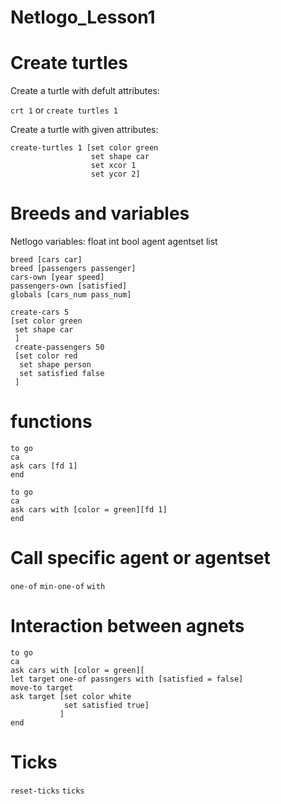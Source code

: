 # Netlogo_Lesson1

# Create turtles

Create a turtle with defult attributes:

```crt 1``` or 
```create turtles 1 ```

Create a turtle with given attributes:

```
create-turtles 1 [set color green
                  set shape car
                  set xcor 1
                  set ycor 2]
```
 
# Breeds and variables

Netlogo variables: float int bool agent agentset list

```
breed [cars car]
breed [passengers passenger]
cars-own [year speed]
passengers-own [satisfied]
globals [cars_num pass_num]

create-cars 5
[set color green
 set shape car
 ]
 create-passengers 50
 [set color red
  set shape person
  set satisfied false
 ]
```

# functions

```
to go
ca
ask cars [fd 1] 
end
```

```
to go
ca
ask cars with [color = green][fd 1] 
end
```

# Call specific agent or  agentset

`one-of`
`min-one-of`
`with`

# Interaction between agnets
```
to go
ca
ask cars with [color = green][
let target one-of passngers with [satisfied = false]
move-to target
ask target [set color white 
            set satisfied true]
           ] 
end
```
# Ticks
`reset-ticks` 
`ticks`
